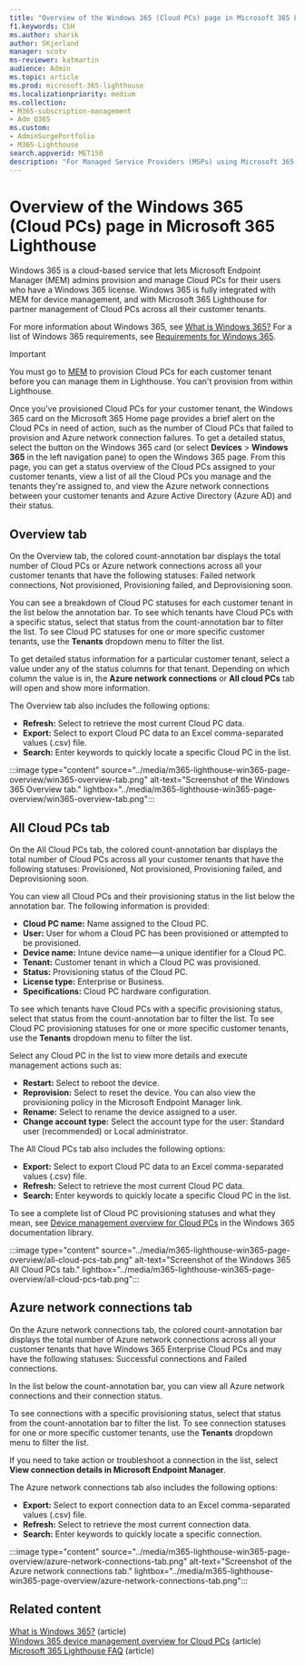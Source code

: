 ```yaml
---
title: "Overview of the Windows 365 (Cloud PCs) page in Microsoft 365 Lighthouse"
f1.keywords: CSH
ms.author: sharik
author: SKjerland
manager: scotv
ms-reviewer: katmartin
audience: Admin
ms.topic: article
ms.prod: microsoft-365-lighthouse
ms.localizationpriority: medium
ms.collection:
- M365-subscription-management
- Adm_O365
ms.custom:
- AdminSurgePortfolio
- M365-Lighthouse                         
search.appverid: MET150
description: "For Managed Service Providers (MSPs) using Microsoft 365 Lighthouse, learn about the Windows 365 (Cloud PCs) page."
---
```


# Overview of the Windows 365 (Cloud PCs) page in Microsoft 365 Lighthouse  
  
Windows 365 is a cloud-based service that lets Microsoft Endpoint Manager (MEM) admins provision and manage Cloud PCs for their users who have a Windows 365 license. Windows 365 is fully integrated with MEM for device management, and with Microsoft 365 Lighthouse for partner management of Cloud PCs across all their customer tenants.

For more information about Windows 365, see [What is Windows 365?](/windows-365/overview) For a list of Windows 365 requirements, see [Requirements for Windows 365](/windows-365/enterprise/requirements).

> [!IMPORTANT]
> You must go to [MEM](https://go.microsoft.com/fwlink/p/?linkid=2150463) to provision Cloud PCs for each customer tenant before you can manage them in Lighthouse. You can't provision from within Lighthouse.

Once you've provisioned Cloud PCs for your customer tenant, the Windows 365 card on the Microsoft 365 Home page provides a brief alert on the Cloud PCs in need of action, such as the number of Cloud PCs that failed to provision and Azure network connection failures. To get a detailed status, select the button on the Windows 365 card (or select **Devices** > **Windows 365** in the left navigation pane) to open the Windows 365 page. From this page, you can get a status overview of the Cloud PCs assigned to your customer tenants, view a list of all the Cloud PCs you manage and the tenants they're assigned to, and view the Azure network connections between your customer tenants and Azure Active Directory (Azure AD) and their status.

## Overview tab

On the Overview tab, the colored count-annotation bar displays the total number of Cloud PCs or Azure network connections across all your customer tenants that have the following statuses: Failed network connections, Not provisioned, Provisioning failed, and Deprovisioning soon.

You can see a breakdown of Cloud PC statuses for each customer tenant in the list below the annotation bar. To see which tenants have Cloud PCs with a specific status, select that status from the count-annotation bar to filter the list. To see Cloud PC statuses for one or more specific customer tenants, use the **Tenants** dropdown menu to filter the list.

To get detailed status information for a particular customer tenant, select a value under any of the status columns for that tenant. Depending on which column the value is in, the **Azure network connections** or **All cloud PCs** tab will open and show more information.

The Overview tab also includes the following options:

- **Refresh:** Select to retrieve the most current Cloud PC data.
- **Export:** Select to export Cloud PC data to an Excel comma-separated values (.csv) file.
- **Search:** Enter keywords to quickly locate a specific Cloud PC in the list.

:::image type="content" source="../media/m365-lighthouse-win365-page-overview/win365-overview-tab.png" alt-text="Screenshot of the Windows 365 Overview tab." lightbox="../media/m365-lighthouse-win365-page-overview/win365-overview-tab.png":::

## All Cloud PCs tab

On the All Cloud PCs tab, the colored count-annotation bar displays the total number of Cloud PCs across all your customer tenants that have the following statuses: Provisioned, Not provisioned, Provisioning failed, and Deprovisioning soon.

You can view all Cloud PCs and their provisioning status in the list below the annotation bar. The following information is provided:

- **Cloud PC name:** Name assigned to the Cloud PC.
- **User:** User for whom a Cloud PC has been provisioned or attempted to be provisioned.
- **Device name:** Intune device name—a unique identifier for a Cloud PC.
- **Tenant:** Customer tenant in which a Cloud PC was provisioned.
- **Status:** Provisioning status of the Cloud PC.
- **License type:** Enterprise or Business.
- **Specifications:** Cloud PC hardware configuration.

To see which tenants have Cloud PCs with a specific provisioning status, select that status from the count-annotation bar to filter the list. To see Cloud PC provisioning statuses for one or more specific customer tenants, use the **Tenants** dropdown menu to filter the list.

Select any Cloud PC in the list to view more details and execute management actions such as:
- **Restart:** Select to reboot the device. 
- **Reprovision:** Select to reset the device. You can also view the provisioning policy in the Microsoft Endpoint Manager link.
- **Rename:** Select to rename the device assigned to a user.
- **Change account type:** Select the account type for the user: Standard user (recommended) or Local administrator.

The All Cloud PCs tab also includes the following options:

- **Export:** Select to export Cloud PC data to an Excel comma-separated values (.csv) file.
- **Refresh:** Select to retrieve the most current Cloud PC data.
- **Search:** Enter keywords to quickly locate a specific Cloud PC in the list.

To see a complete list of Cloud PC provisioning statuses and what they mean, see [Device management overview for Cloud PCs](/windows-365/enterprise/device-management-overview#column-details) in the Windows 365 documentation library.

:::image type="content" source="../media/m365-lighthouse-win365-page-overview/all-cloud-pcs-tab.png" alt-text="Screenshot of the Windows 365 All Cloud PCs tab." lightbox="../media/m365-lighthouse-win365-page-overview/all-cloud-pcs-tab.png":::

## Azure network connections tab

On the Azure network connections tab, the colored count-annotation bar displays the total number of Azure network connections across all your customer tenants that have Windows 365 Enterprise Cloud PCs and may have the following statuses: Successful connections and Failed connections.

In the list below the count-annotation bar, you can view all Azure network connections and their connection status.

To see connections with a specific provisioning status, select that status from the count-annotation bar to filter the list. To see connection statuses for one or more specific customer tenants, use the **Tenants** dropdown menu to filter the list.

If you need to take action or troubleshoot a connection in the list, select **View connection details in Microsoft Endpoint Manager**.

The Azure network connections tab also includes the following options:

- **Export:** Select to export connection data to an Excel comma-separated values (.csv) file.
- **Refresh:** Select to retrieve the most current connection data.
- **Search:** Enter keywords to quickly locate a specific connection.

:::image type="content" source="../media/m365-lighthouse-win365-page-overview/azure-network-connections-tab.png" alt-text="Screenshot of the Azure network connections tab." lightbox="../media/m365-lighthouse-win365-page-overview/azure-network-connections-tab.png":::

## Related content

[What is Windows 365?](/windows-365/overview) (article)\
[Windows 365 device management overview for Cloud PCs](/windows-365/enterprise/device-management-overview) (article)\
[Microsoft 365 Lighthouse FAQ](m365-lighthouse-faq.yml) (article)